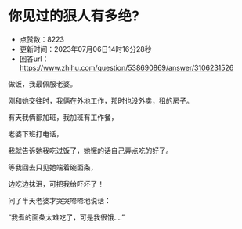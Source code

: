 # 你见过的狠人有多绝?
- 点赞数：8223
- 更新时间：2023年07月06日14时16分28秒
- 回答url：https://www.zhihu.com/question/538690869/answer/3106231526
<body>
 <p data-pid="O9H0kdRW">做饭，我最佩服老婆。</p>
 <p data-pid="n31c0IfU">刚和她交往时，我俩在外地工作，那时也没外卖，租的房子。</p>
 <p data-pid="rRCRVWxw">有天我俩都加班，我加班有工作餐，</p>
 <p data-pid="GmLDv0e5">老婆下班打电话，</p>
 <p data-pid="ErwM5I_3">我就告诉她我吃过饭了，她饿的话自己弄点吃的好了。</p>
 <p data-pid="dCV9kFbp">等我回去只见她端着碗面条，</p>
 <p data-pid="1ji5WtcJ">边吃边抹泪，可把我给吓坏了！</p>
 <p data-pid="DqE_plfN">问了半天老婆才哭哭啼啼地说话：</p>
 <p data-pid="HX9qa4Je">“我煮的面条太难吃了，可是我很饿....”</p>
</body>